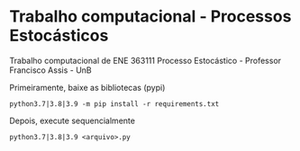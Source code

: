 # Trabalho computacional - Processos Estocásticos

Trabalho computacional de ENE 363111 Processo Estocástico - Professor Francisco Assis - UnB

Primeiramente, baixe as bibliotecas (pypi)
```
python3.7|3.8|3.9 -m pip install -r requirements.txt
```

Depois, execute sequencialmente
```
python3.7|3.8|3.9 <arquivo>.py
```